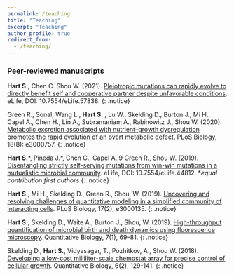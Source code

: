 ```yaml
---
permalink: /teaching
title: "Teaching"
excerpt: "Teaching"
author_profile: true
redirect_from:
  - /teaching/
---
```


### Peer-reviewed manuscripts

**Hart S.**, Chen C. Shou W. (2021). [Pleiotropic mutations can rapidly evolve to directly benefit self and cooperative partner despite unfavorable conditions](https://elifesciences.org/articles/57838). eLife, DOI: 10.7554/eLife.57838.
{: .notice}

Green R., Sonal, Wang L., **Hart S.** , Lu W., Skelding D., Burton J., Mi H., Capel A., Chen H., Lin A., Subramaniam A., Rabinowitz J., Shou W. (2020). [Metabolic excretion associated with nutrient–growth dysregulation promotes the rapid evolution of an overt metabolic defect](https://journals.plos.org/plosbiology/article?id=10.1371/journal.pbio.3000757). PLoS Biology, 18(8): e3000757.
{: .notice}

**Hart S.**\*, Pineda J.\*, Chen C., Capel A.,9 Green R., Shou W. (2019). [Disentangling strictly self-serving mutations from win-win mutations in a mutualistic microbial community](https://doi.org/10.7554/eLife.44812). eLife, DOI: 10.7554/eLife.44812.
\**equal contribution first authors*
{: .notice}

**Hart S.**, Mi H., Skelding D., Green R., Shou, W. (2019). [Uncovering and resolving challenges of quantitative modeling in a simplified community of interacting cells](https://doi.org/10.1371/journal.pbio.3000135). PLoS Biology, 17(2), e3000135. 
{: .notice}

**Hart S.**, Skelding D., Waite A., Burton J., Shou, W. (2019). [High-throughput quantification of microbial birth and death dynamics using fluorescence microscopy](https://doi.org/10.1007/s40484-018-0160-7). Quantitative Biology, 7(1), 69–81. 
{: .notice}

Skelding D., **Hart S.**, Vidyasagar, T., Pozhitkov, A., Shou W. (2018). [Developing a low-cost milliliter-scale chemostat array for precise control of cellular growth](https://doi.org/10.1007/s40484-018-0143-8). Quantitative Biology, 6(2), 129-141. 
{: .notice}
